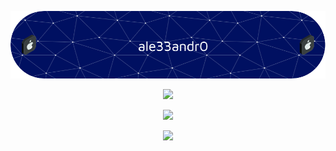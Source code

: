 ![Header](./github-header-image.png)
<kbd>

<p align="center">
  <img src="https://github-readme-stats.vercel.app/api/?username=impablo0&title_color=674fc9&text_color=9f9f9f&show_icons=true&bg_color=00000000&hide_border=true&icon_color=674fc9&hide_title=true&count_private=true" />
</p>
<p align="center">
  <img src="https://github-readme-stats.vercel.app/api/top-langs/?username=impablo0&title_color=674fc9&text_color=9f9f9f&show_icons=true&bg_color=00000000&hide_border=true&icon_color=674fc9&hide_title=true&count_private=true" />
</p>
<p align="center">
  <img src="https://komarev.com/ghpvc/?username=impablo0&color=blueviolet" />
</p>
</kbd>
